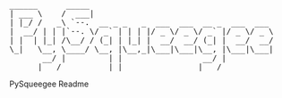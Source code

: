 <pre>
______      _____                                       
| ___ \    /  ___|                                      
| |_/ /   _\ `--.  __ _ _   _  ___  ___  __ _  ___  ___ 
|  __/ | | |`--. \/ _` | | | |/ _ \/ _ \/ _` |/ _ \/ _ \
| |  | |_| /\__/ / (_| | |_| |  __/  __/ (_| |  __/  __/
\_|   \__, \____/ \__, |\__,_|\___|\___|\__, |\___|\___|
       __/ |         | |                 __/ |          
      |___/          |_|                |___/           
</pre>

PySqueegee Readme